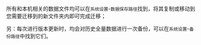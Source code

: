所有和本机相关的数据文件均可以在`系统设置`-`数据保存路径`找到，将其复制或移动到您需要迁移到的新文件夹内即可完成迁移；

另：每次进行版本更新时，均会对历史全量数据进行一次备份，可以在`系统设置`-`备份路径`中找到它们。
